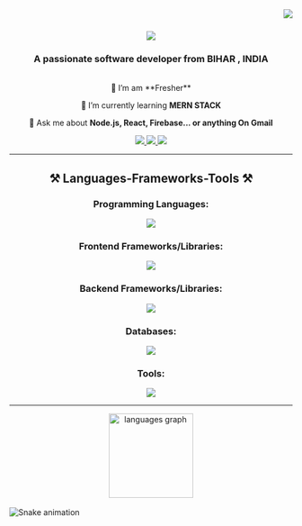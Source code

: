 <img align="right" src="https://visitor-badge.laobi.icu/badge?page_id=santukumar01.santukumar01" />

<h1 align="center">
    <img src="https://readme-typing-svg.herokuapp.com/?font=Righteous&size=35&center=true&vCenter=true&width=500&height=70&duration=3000&lines=Hi+There!+👋;+I'm+Santu+Kumar!;" />
</h1>

<h3 align="center">A passionate software developer from BIHAR , INDIA</h3>


<br/>

<div align="center">
 🔭 I’m am **Fresher**
 
 🌱 I’m currently learning **MERN STACK**

💬 Ask me about **Node.js, React, Firebase... or anything On Gmail**
 </div>


 </div>
<div align="center"> 
  <a href="mailto:santuku67@gmail.com">
    <img src="https://img.shields.io/badge/Gmail-333333?style=for-the-badge&logo=gmail&logoColor=red" />
  </a>
  <a href="https://www.linkedin.com/in/santu-kumar/" target="_blank">
    <img src="https://img.shields.io/badge/LinkedIn-0077B5?style=for-the-badge&logo=linkedin&logoColor=white" target="_blank" />
  </a>
  <a href="https://santukumar.onrender.com/" target="_blank">
     <img src="https://img.shields.io/badge/Portfolio-FF5722?style=for-the-badge&logo=todoist&logoColor=white" target="_blank" />
  </a>
</div>
 <hr/>

<h2 align="center">⚒️ Languages-Frameworks-Tools ⚒️</h2>
<div align="center">
    <h3>Programming Languages:</h3>
    <img src="https://skillicons.dev/icons?i=c,cpp,java,javascript,html,css" />
</div>

<div align="center">
    <h3>Frontend Frameworks/Libraries:</h3>
    <img src="https://skillicons.dev/icons?i=react,bootstrap,tailwind,mui" />
</div>

<div align="center">
    <h3>Backend Frameworks/Libraries:</h3>
    <img src="https://skillicons.dev/icons?i=nodejs,express" />
</div>

<div align="center">
    <h3>Databases:</h3>
    <img src="https://skillicons.dev/icons?i=mongodb,firebase" />
</div>

<div align="center">
    <h3>Tools:</h3>
    <img src="https://skillicons.dev/icons?i=vscode,github,git" />
</div>

<hr/>


<div align="center">
  <img src="https://github-readme-stats.vercel.app/api/top-langs?username=santukumar01&locale=en&hide_title=false&layout=compact&card_width=320&langs_count=5&theme=dracula&hide_border=false" height="150" alt="languages graph"  />
</div>



<br clear="both">

<img src="https://raw.githubusercontent.com/maurodesouza/maurodesouza/output/snake.svg" alt="Snake animation" />

###
